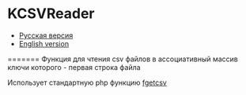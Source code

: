 KCSVReader
========

* [Pусская версия](README.md)
* [English version](README.en.md)

=======
Функция для чтения csv файлов в ассоциативный массив ключи которого - первая строка файла

Использует стандартную php функцию [fgetcsv](http://www.php.net/manual/ru/function.fgetcsv.php)
